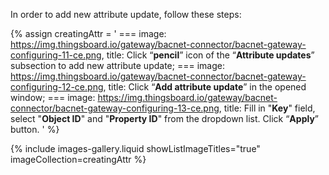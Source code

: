 In order to add new attribute update, follow these steps:

{% assign creatingAttr = '
    ===
        image: https://img.thingsboard.io/gateway/bacnet-connector/bacnet-gateway-configuring-11-ce.png,
        title: Click “**pencil**” icon of the “**Attribute updates**” subsection to add new attribute update;
    ===
        image: https://img.thingsboard.io/gateway/bacnet-connector/bacnet-gateway-configuring-12-ce.png,
        title: Click “**Add attribute update**” in the opened window;
    ===
        image: https://img.thingsboard.io/gateway/bacnet-connector/bacnet-gateway-configuring-13-ce.png,
        title: Fill in "**Key**" field, select "**Object ID**" and "**Property ID**" from the dropdown list. Click “**Apply**” button.
    '
%}

{% include images-gallery.liquid showListImageTitles="true" imageCollection=creatingAttr %}
